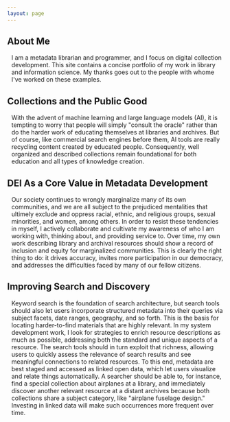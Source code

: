 ```yaml
---
layout: page
---
```

<style>
    p {
        margin-left: 10px;
    }
</style>

## About Me
<p>I am a metadata librarian and programmer, and I focus on digital collection development. This site contains a concise portfolio of my work in library and information science. My thanks goes out to the people with whome I've worked on these examples.</p>

## Collections and the Public Good
<p>With the advent of machine learning and large language models (AI), it is tempting to worry that people will simply "consult the oracle" rather than do the harder work of educating themselves at libraries and archives. But of course, like commercial search engines before them, AI tools are really recycling content created by educated people. Consequently, well organized and described collections remain foundational for both education and all types of knowledge creation.</p>

## DEI As a Core Value in Metadata Development
<p>Our society continues to wrongly marginalize many of its own communities, and we are all subject to the prejudiced mentalities that ultimely exclude and oppress racial, ethnic, and religious groups, sexual minorities, and women, among others. In order to resist these tendencies in myself, I actively collaborate and cultivate my awareness of who I am working with, thinking about, and providing service to. Over time, my own work describing library and archival resources should show a record of inclusion and equity for marginalized communities. This is clearly the right thing to do: it drives accuracy, invites more participation in our democracy, and addresses the difficulties faced by many of our fellow citizens.</p>

## Improving Search and Discovery
<p>Keyword search is the foundation of search architecture, but search tools should also let users incorporate structured metadata into their queries via subject facets, date ranges, geography, and so forth. This is the basis for locating harder-to-find materials that are highly relevant. In my system development work, I look for strategies to enrich resource descriptions as much as possible, addressing both the standard and unique aspects of a resource. The search tools should in turn exploit that richness, allowing users to quickly assess the relevance of search results and see meaningful connections to related resources. To this end, metadata are best staged and accessed as linked open data, which let users visualize and relate things automatically. A searcher should be able to, for instance, find a special collection about airplanes at a library, and immediately discover another relevant resource at a distant archives because both collections share a subject category, like "airplane fuselage design." Investing in linked data will make such occurrences more frequent over time.</p>